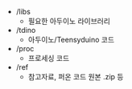 - /libs
  - 필요한 아두이노 라이브러리
- /tdino
  - 아두이노/Teensyduino 코드
- /proc
  - 프로세싱 코드
- /ref
  - 참고자료, 퍼온 코드 원본 .zip 등